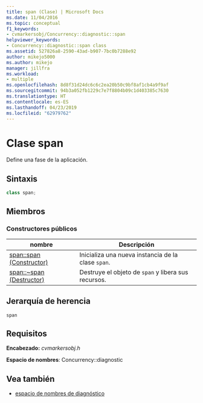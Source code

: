 ```yaml
---
title: span (Clase) | Microsoft Docs
ms.date: 11/04/2016
ms.topic: conceptual
f1_keywords:
- cvmarkersobj/Concurrency::diagnostic::span
helpviewer_keywords:
- Concurrency::diagnostic::span class
ms.assetid: 527826a8-2590-43ad-b907-7bc0b7288e92
author: mikejo5000
ms.author: mikejo
manager: jillfra
ms.workload:
- multiple
ms.openlocfilehash: 8d8f31d24dc6c6c2ea20b50c9bf8af1cb4a9f9af
ms.sourcegitcommit: 94b3a052fb1229c7e7f8804b09c1d403385c7630
ms.translationtype: HT
ms.contentlocale: es-ES
ms.lasthandoff: 04/23/2019
ms.locfileid: "62979762"
---
```

# <a name="span-class"></a>Clase span
Define una fase de la aplicación.

## <a name="syntax"></a>Sintaxis

```cpp
class span;
```

## <a name="members"></a>Miembros

### <a name="public-constructors"></a>Constructores públicos

|nombre|Descripción|
|----------|-----------------|
|[span::span (Constructor)](../profiling/span-span-constructor.md)|Inicializa una nueva instancia de la clase `span`.|
|[span::~span (Destructor)](../profiling/span-tilde-span-destructor.md)|Destruye el objeto de `span` y libera sus recursos.|

## <a name="inheritance-hierarchy"></a>Jerarquía de herencia
 `span`

## <a name="requirements"></a>Requisitos
 **Encabezado:** *cvmarkersobj.h*

 **Espacio de nombres**: Concurrency::diagnostic

## <a name="see-also"></a>Vea también
- [espacio de nombres de diagnóstico](../profiling/diagnostic-namespace.md)